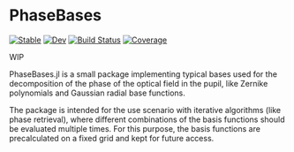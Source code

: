 # PhaseBases

[![Stable](https://img.shields.io/badge/docs-stable-blue.svg)](https://olejorik.github.io/PhaseBases.jl/stable)
[![Dev](https://img.shields.io/badge/docs-dev-blue.svg)](https://olejorik.github.io/PhaseBases.jl/dev)
[![Build Status](https://github.com/olejorik/PhaseBases.jl/workflows/CI/badge.svg)](https://github.com/olejorik/PhaseBases.jl/actions)
[![Coverage](https://codecov.io/gh/olejorik/PhaseBases.jl/branch/master/graph/badge.svg)](https://codecov.io/gh/olejorik/PhaseBases.jl)

WIP

PhaseBases.jl is a small package implementing typical bases used for the decomposition of the phase of the optical field in the pupil, like Zernike polynomials and 
Gaussian radial base functions.

The package is intended for the use scenario with iterative algorithms (like phase retrieval), where different combinations of the basis functions should be evaluated multiple times.
For this purpose, the basis functions are precalculated on a fixed grid and kept for future access.